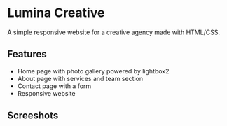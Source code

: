 # Lumina Creative

A simple responsive website for a creative agency made with HTML/CSS.

## Features
- Home page with photo gallery powered by lightbox2
- About page with services and team section
- Contact page with a form
- Responsive website

## Screeshots


